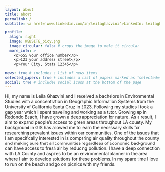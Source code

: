 ```yaml
---
layout: about
title: about
permalink: / 
subtitle: <a href='www.linkedin.com/in/leilaghazvini'>LinkedIn: leilaghazvini</a>

profile:
  align: right
  image: WEBSITE_picy.png
  image_circular: false # crops the image to make it circular
  more_info: >
    <p>555 your office number</p>
    <p>123 your address street</p>
    <p>Your City, State 12345</p>

news: true # includes a list of news items
selected_papers: true # includes a list of papers marked as "selected={true}"
social: true # includes social icons at the bottom of the page
---
```


Hi, my name is Leila Ghazvini and I received a bachelors in Environmental Studies with a concentration in Geographic Information Systems from the University of California Santa Cruz in 2023. Following my studies I took a gap year which I spent traveling and working as a tutor. Growing up in Redondo Beach, I have grown a deep appreciation for nature. As a result, I aim to expand people’s access to green areas throughout LA county. My background in GIS has allowed me to learn the necessary skills for researching prevalent issues within our communities. One of the issues that I am specifically interested in is comparing air quality throughout the county and making sure that all communities regardless of economic background can have access to fresh air by reducing pollution. I have a deep connection with LA County and aspires to be an environmental planner in the area where I aim to develop solutions for these problems. In my spare time I love to run on the beach and go on picnics with my friends. 

